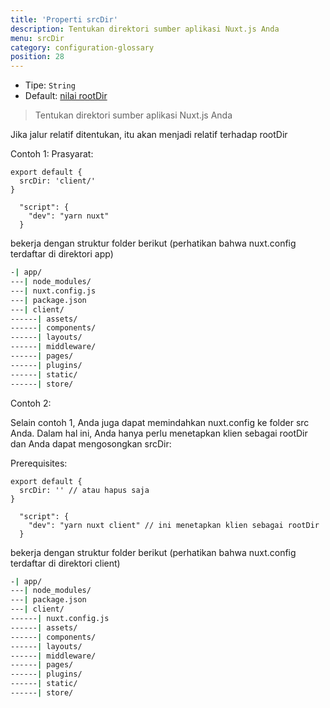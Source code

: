 ```yaml
---
title: 'Properti srcDir'
description: Tentukan direktori sumber aplikasi Nuxt.js Anda
menu: srcDir
category: configuration-glossary
position: 28
---
```


- Tipe: `String`
- Default: [nilai rootDir](/guides/configuration-glossary/configuration-rootdir)

> Tentukan direktori sumber aplikasi Nuxt.js Anda

Jika jalur relatif ditentukan, itu akan menjadi relatif terhadap rootDir

Contoh 1: Prasyarat:

```js{}[nuxt.config.js]
export default {
  srcDir: 'client/'
}
```

```js{}[package.json]
  "script": {
    "dev": "yarn nuxt"
  }
```

bekerja dengan struktur folder berikut (perhatikan bahwa nuxt.config terdaftar di direktori app)

```bash
-| app/
---| node_modules/
---| nuxt.config.js
---| package.json
---| client/
------| assets/
------| components/
------| layouts/
------| middleware/
------| pages/
------| plugins/
------| static/
------| store/
```

Contoh 2:

Selain contoh 1, Anda juga dapat memindahkan nuxt.config ke folder src Anda. Dalam hal ini, Anda hanya perlu menetapkan klien sebagai rootDir dan Anda dapat mengosongkan srcDir:

Prerequisites:

```js{}[nuxt.config.js]
export default {
  srcDir: '' // atau hapus saja
}
```

```js{}[package.json]
  "script": {
    "dev": "yarn nuxt client" // ini menetapkan klien sebagai rootDir
  }
```

bekerja dengan struktur folder berikut (perhatikan bahwa nuxt.config terdaftar di direktori client)

```bash
-| app/
---| node_modules/
---| package.json
---| client/
------| nuxt.config.js
------| assets/
------| components/
------| layouts/
------| middleware/
------| pages/
------| plugins/
------| static/
------| store/
```
